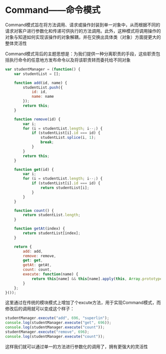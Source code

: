 Command——命令模式
===
Command模式旨在将方法调用、请求或操作封装到单一对象中，从而根据不同的请求对客户进行参数化和传递可供执行的方法调用。此外，这种模式将调用操作的对象与知道如何实现该操作的对象解耦，并在交换出具体类（对象）方面提更大的整体灵活性

Command模式背后的主题思想是：为我们提供一种分离职责的手段，这些职责包括执行命令的任意地方发布命令以及将该职责转而委托给不同对象

```javascript
var studentManager = (function() {
    var studentList = [];

    function add(id, name) {
        studentList.push({
            id: id,
            name: name
        });
        return this;
    }

    function remove(id) {
        var i;
        for (i = studentList.length; i--;) {
            if (studentList[i].id === id) {
                studentList.splice(i, 1);
                break;
            }
        }
        return this;
    }

    function get(id) {
        var i;
        for (i = studentList.length; i--;) {
            if (studentList[i].id === id) {
                return studentList[i];
            }
        }
    }

    function count() {
        return studentList.length;
    }

    function getAt(index) {
        return studentList[index];
    }

    return {
        add: add,
        remove: remove,
        get: get,
        getAt: getAt,
        count: count,
        execute: function(name) {
            return this[name] && this[name].apply(this, Array.prototype.slice.call(arguments, 1));
        }
    };
}());
```

这里通过在传统的模块模式上增加了个excute方法，用于实现Command模式，而修改后的调用就可以变成这个样子：

```javascript
studentManager.execute("add", 696, "superlin");
console.log(studentManager.execute("get", 696));
console.log(studentManager.execute("count"));
studentManager.execute("remove", 696);
console.log(studentManager.execute("count"));
```
这样我们就可以通过单一的方法进行参数化的调用了，拥有更强大的灵活性